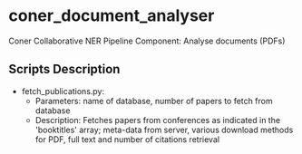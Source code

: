 # coner_document_analyser
Coner Collaborative NER Pipeline Component: Analyse documents (PDFs)

## Scripts Description
- fetch_publications.py:
  - Parameters: name of database, number of papers to fetch from database
  - Description: Fetches papers from conferences as indicated in the 'booktitles' array; meta-data from server, various download methods for PDF, full text and number of citations retrieval